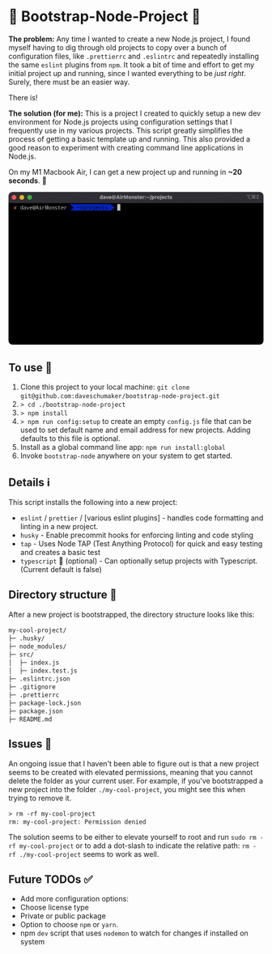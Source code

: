 # 🚧 Bootstrap-Node-Project 🚧

**The problem:** Any time I wanted to create a new Node.js project, I found myself having to dig through old projects to copy over a bunch of configuration files, like `.prettierrc` and `.eslintrc` and repeatedly installing the same `eslint` plugins from `npm`. It took a bit of time and effort to get my initial project up and running, since I wanted everything to be *just right*. Surely, there must be an easier way.

There is!

**The solution (for me):** This is a project I created to quickly setup a new dev environment for Node.js projects using configuration settings that I frequently use in my various projects. This script greatly simplifies the process of getting a basic template up and running. This also provided a good reason to experiment with creating command line applications in Node.js.

On my M1 Macbook Air, I can get a new project up and running in **~20 seconds**. 🙌

![Screenshot of Bootstrap-Node in action](bootstrap-node-demo.gif)

## To use 🚦

1. Clone this project to your local machine: `git clone git@github.com:daveschumaker/bootstrap-node-project.git`
2. `> cd ./bootstrap-node-project`
3. `> npm install`
4. `> npm run config:setup` to create an empty `config.js` file that can be used to set default name and email address for new projects. Adding defaults to this file is optional.
5. Install as a global command line app: `npm run install:global`
6. Invoke `bootstrap-node` anywhere on your system to get started.

## Details ℹ️

This script installs the following into a new project:

* `eslint` / `prettier` / [various eslint plugins] - handles code formatting and linting in a new project.
* `husky` - Enable precommit hooks for enforcing linting and code styling
* `tap` - Uses Node TAP (Test Anything Protocol) for quick and easy testing and creates a basic test
* `typescript` 🙌 (optional) - Can optionally setup projects with Typescript. (Current default is false)

## Directory structure 🌴

After a new project is bootstrapped, the directory structure looks like this:

```text
my-cool-project/
├─ .husky/
├─ node_modules/
├─ src/
│  ├─ index.js
│  ├─ index.test.js
├─ .eslintrc.json
├─ .gitignore
├─ .prettierrc
├─ package-lock.json
├─ package.json
├─ README.md
```

## Issues 🚨

An ongoing issue that I haven't been able to figure out is that a new project seems to be created with elevated permissions, meaning that you cannot delete the folder as your current user. For example, if you've bootstrapped a new project into the folder `./my-cool-project`, you might see this when trying to remove it.

```text
> rm -rf my-cool-project
rm: my-cool-project: Permission denied
```

The solution seems to be either to elevate yourself to root and run `sudo rm -rf my-cool-project` or to add a dot-slash to indicate the relative path: `rm -rf ./my-cool-project` seems to work as well.

## Future TODOs ✅

* Add more configuration options:
* Choose license type
* Private or public package
* Option to choose `npm` or `yarn`.
* npm `dev` script that uses `nodemon` to watch for changes if installed on system
